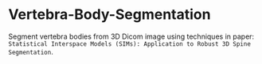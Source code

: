 # Vertebra-Body-Segmentation
Segment vertebra bodies from 3D Dicom image using techniques in paper: `Statistical Interspace Models (SIMs): Application to Robust 3D Spine Segmentation`.
